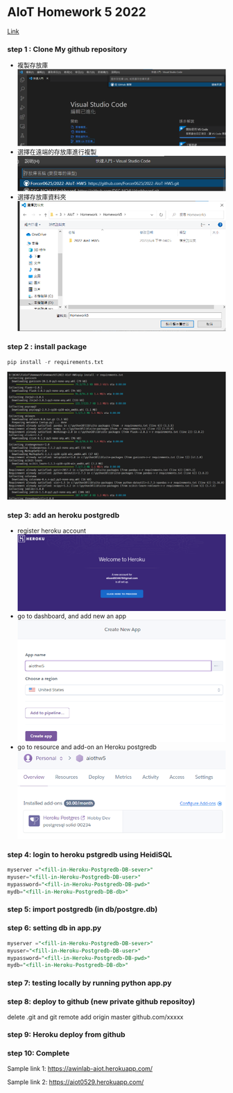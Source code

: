 # AIoT Homework 5 2022
[Link](https://github.com/Forcer0625/2022-AIoT-HW5)
### step 1 : Clone My github repository
* 複製存放庫
![](static/step1-1.png)
* 選擇在遠端的存放庫進行複製
![](static/step1-2.png)
* 選擇存放庫資料夾
![](static/step1-3.png)

### step 2 : install package
```python
pip install -r requirements.txt
```
![](static/step2.png)

### step 3: add an heroku postgredb

* register heroku account
![](static/step3-1.png)
* go to dashboard, and add new an app
![](static/step3-2.png)
* go to resource and add-on an Heroku postgredb
![](static/step3-3.png)

### step 4: login to heroku pstgredb using HeidiSQL


```sql
myserver ="<fill-in-Heroku-Postgredb-DB-sever>"
myuser="<fill-in-Heroku-Postgredb-DB-user>"
mypassword="<fill-in-Heroku-Postgredb-DB-pwd>"
mydb="<fill-in-Heroku-Postgredb-DB-db>"

```
### step 5: import postgredb (in db/postgre.db)


### step 6: setting db in app.py


```sql
myserver ="<fill-in-Heroku-Postgredb-DB-sever>"
myuser="<fill-in-Heroku-Postgredb-DB-user>"
mypassword="<fill-in-Heroku-Postgredb-DB-pwd>"
mydb="<fill-in-Heroku-Postgredb-DB-db>"

```
### step 7: testing locally by running python app.py

### step 8: deploy to github (new private github repositoy)

delete .git and git remote add origin master github.com/xxxxx


### step 9: Heroku deploy from github

### step 10: Complete

Sample link 1:
https://awinlab-aiot.herokuapp.com/

Sample link 2: 
https://aiot0529.herokuapp.com/





